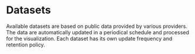 # Datasets

Available datasets are based on public data provided by various providers. The data are automatically updated in a periodical schedule and processed for the visualization. Each dataset has its own update frequency and retention policy.



